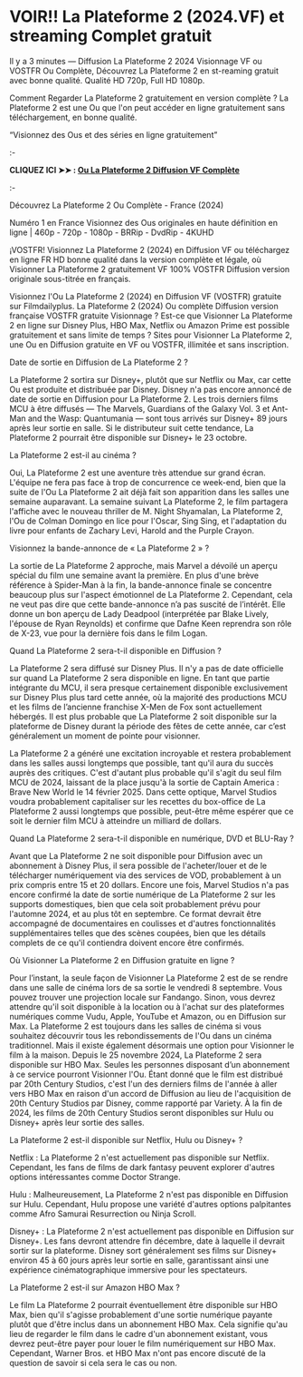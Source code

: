 # VOIR!! La Plateforme 2 (2024.VF) et streaming Complet gratuit
Il y a 3 minutes — Diffusion La Plateforme 2 2024 Visionnage VF ou VOSTFR Ou Complète, Découvrez La Plateforme 2 en st-reaming gratuit avec bonne qualité. Qualité HD 720p, Full HD 1080p.

Comment Regarder La Plateforme 2 gratuitement en version complète ? La Plateforme 2 est une Ou que l'on peut accéder en ligne gratuitement sans téléchargement, en bonne qualité.

“Visionnez des Ous et des séries en ligne gratuitement”

:-

**CLIQUEZ ICI ➤➤ : [Ou La Plateforme 2 Diffusion VF Complète](https://t.co/F7eEroT8J8)**

:-

Découvrez La Plateforme 2 Ou Complète - France (2024)

Numéro 1 en France Visionnez des Ous originales en haute définition en ligne | 460p - 720p - 1080p - BRRip - DvdRip - 4KUHD

¡VOSTFR! Visionnez La Plateforme 2 (2024) en Diffusion VF ou téléchargez en ligne FR HD bonne qualité dans la version complète et légale, où Visionner La Plateforme 2 gratuitement VF 100% VOSTFR Diffusion version originale sous-titrée en français.

Visionnez l'Ou La Plateforme 2 (2024) en Diffusion VF (VOSTFR) gratuite sur Filmdailyplus. La Plateforme 2 (2024) Ou complète Diffusion version française VOSTFR gratuite Visionnage ? Est-ce que Visionner La Plateforme 2 en ligne sur Disney Plus, HBO Max, Netflix ou Amazon Prime est possible gratuitement et sans limite de temps ? Sites pour Visionner La Plateforme 2, une Ou en Diffusion gratuite en VF ou VOSTFR, illimitée et sans inscription.

Date de sortie en Diffusion de La Plateforme 2 ?

La Plateforme 2 sortira sur Disney+, plutôt que sur Netflix ou Max, car cette Ou est produite et distribuée par Disney. Disney n'a pas encore annoncé de date de sortie en Diffusion pour La Plateforme 2. Les trois derniers films MCU à être diffusés — The Marvels, Guardians of the Galaxy Vol. 3 et Ant-Man and the Wasp: Quantumania — sont tous arrivés sur Disney+ 89 jours après leur sortie en salle. Si le distributeur suit cette tendance, La Plateforme 2 pourrait être disponible sur Disney+ le 23 octobre.

La Plateforme 2 est-il au cinéma ?

Oui, La Plateforme 2 est une aventure très attendue sur grand écran. L'équipe ne fera pas face à trop de concurrence ce week-end, bien que la suite de l'Ou La Plateforme 2 ait déjà fait son apparition dans les salles une semaine auparavant. La semaine suivant La Plateforme 2, le film partagera l'affiche avec le nouveau thriller de M. Night Shyamalan, La Plateforme 2, l'Ou de Colman Domingo en lice pour l'Oscar, Sing Sing, et l'adaptation du livre pour enfants de Zachary Levi, Harold and the Purple Crayon.

Visionnez la bande-annonce de « La Plateforme 2 » ?

La sortie de La Plateforme 2 approche, mais Marvel a dévoilé un aperçu spécial du film une semaine avant la première. En plus d'une brève référence à Spider-Man à la fin, la bande-annonce finale se concentre beaucoup plus sur l'aspect émotionnel de La Plateforme 2. Cependant, cela ne veut pas dire que cette bande-annonce n’a pas suscité de l’intérêt. Elle donne un bon aperçu de Lady Deadpool (interprétée par Blake Lively, l'épouse de Ryan Reynolds) et confirme que Dafne Keen reprendra son rôle de X-23, vue pour la dernière fois dans le film Logan.

Quand La Plateforme 2 sera-t-il disponible en Diffusion ?

La Plateforme 2 sera diffusé sur Disney Plus. Il n'y a pas de date officielle sur quand La Plateforme 2 sera disponible en ligne. En tant que partie intégrante du MCU, il sera presque certainement disponible exclusivement sur Disney Plus plus tard cette année, où la majorité des productions MCU et les films de l’ancienne franchise X-Men de Fox sont actuellement hébergés. Il est plus probable que La Plateforme 2 soit disponible sur la plateforme de Disney durant la période des fêtes de cette année, car c’est généralement un moment de pointe pour visionner.

La Plateforme 2 a généré une excitation incroyable et restera probablement dans les salles aussi longtemps que possible, tant qu'il aura du succès auprès des critiques. C'est d'autant plus probable qu'il s'agit du seul film MCU de 2024, laissant de la place jusqu'à la sortie de Captain America : Brave New World le 14 février 2025. Dans cette optique, Marvel Studios voudra probablement capitaliser sur les recettes du box-office de La Plateforme 2 aussi longtemps que possible, peut-être même espérer que ce soit le dernier film MCU à atteindre un milliard de dollars.

Quand La Plateforme 2 sera-t-il disponible en numérique, DVD et BLU-Ray ?

Avant que La Plateforme 2 ne soit disponible pour Diffusion avec un abonnement à Disney Plus, il sera possible de l'acheter/louer et de le télécharger numériquement via des services de VOD, probablement à un prix compris entre 15 et 20 dollars. Encore une fois, Marvel Studios n'a pas encore confirmé la date de sortie numérique de La Plateforme 2 sur les supports domestiques, bien que cela soit probablement prévu pour l'automne 2024, et au plus tôt en septembre. Ce format devrait être accompagné de documentaires en coulisses et d'autres fonctionnalités supplémentaires telles que des scènes coupées, bien que les détails complets de ce qu'il contiendra doivent encore être confirmés.

Où Visionner La Plateforme 2 en Diffusion gratuite en ligne ?

Pour l’instant, la seule façon de Visionner La Plateforme 2 est de se rendre dans une salle de cinéma lors de sa sortie le vendredi 8 septembre. Vous pouvez trouver une projection locale sur Fandango. Sinon, vous devrez attendre qu'il soit disponible à la location ou à l'achat sur des plateformes numériques comme Vudu, Apple, YouTube et Amazon, ou en Diffusion sur Max. La Plateforme 2 est toujours dans les salles de cinéma si vous souhaitez découvrir tous les rebondissements de l'Ou dans un cinéma traditionnel. Mais il existe également désormais une option pour Visionner le film à la maison. Depuis le 25 novembre 2024, La Plateforme 2 sera disponible sur HBO Max. Seules les personnes disposant d’un abonnement à ce service pourront Visionner l'Ou. Étant donné que le film est distribué par 20th Century Studios, c'est l'un des derniers films de l'année à aller vers HBO Max en raison d'un accord de Diffusion au lieu de l'acquisition de 20th Century Studios par Disney, comme rapporté par Variety. À la fin de 2024, les films de 20th Century Studios seront disponibles sur Hulu ou Disney+ après leur sortie des salles.

La Plateforme 2 est-il disponible sur Netflix, Hulu ou Disney+ ?

Netflix : La Plateforme 2 n'est actuellement pas disponible sur Netflix. Cependant, les fans de films de dark fantasy peuvent explorer d'autres options intéressantes comme Doctor Strange.

Hulu : Malheureusement, La Plateforme 2 n'est pas disponible en Diffusion sur Hulu. Cependant, Hulu propose une variété d'autres options palpitantes comme Afro Samurai Resurrection ou Ninja Scroll.

Disney+ : La Plateforme 2 n'est actuellement pas disponible en Diffusion sur Disney+. Les fans devront attendre fin décembre, date à laquelle il devrait sortir sur la plateforme. Disney sort généralement ses films sur Disney+ environ 45 à 60 jours après leur sortie en salle, garantissant ainsi une expérience cinématographique immersive pour les spectateurs.

La Plateforme 2 est-il sur Amazon HBO Max ?

Le film La Plateforme 2 pourrait éventuellement être disponible sur HBO Max, bien qu'il s'agisse probablement d'une sortie numérique payante plutôt que d'être inclus dans un abonnement HBO Max. Cela signifie qu'au lieu de regarder le film dans le cadre d'un abonnement existant, vous devrez peut-être payer pour louer le film numériquement sur HBO Max. Cependant, Warner Bros. et HBO Max n'ont pas encore discuté de la question de savoir si cela sera le cas ou non.

